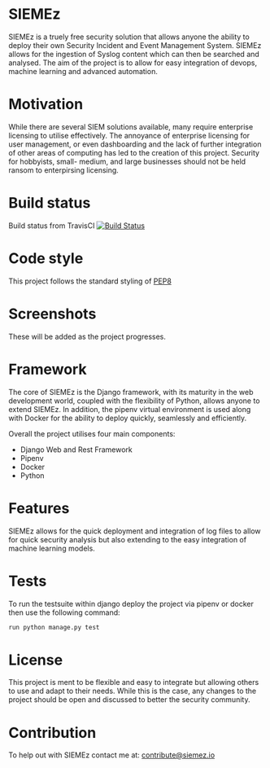 SIEMEz
=====

SIEMEz is a truely free security solution that allows anyone the ability to deploy their own Security Incident and Event Management System.
SIEMEz allows for the ingestion of Syslog content which can then be searched and analysed. The aim of the project is to allow for easy integration of devops, machine learning and advanced automation. 

# Motivation
While there are several SIEM solutions available, many require enterprise licensing to utilise effectively.
The annoyance of enterprise licensing for user management, or even dashboarding and the lack of further integration of other areas of computing has led
to the creation of this project. Security for hobbyists, small- medium, and large businesses should not be held ransom to enterpirsing licensing.

# Build status
Build status from TravisCI
[![Build Status](https://img.shields.io/travis/TheAlgorithms/Python.svg?label=Travis%20CI&logo=travis&style=flat-square)](https://travis-ci.com/github/jwhitt3r/SIEMEz)

# Code style
This project follows the standard styling of [PEP8](https://www.python.org/dev/peps/pep-0008/) 

# Screenshots
These will be added as the project progresses.

# Framework
The core of SIEMEz is the Django framework, with its maturity in the web development world, coupled with the flexibility of Python, allows anyone to extend SIEMEz.
In addition, the pipenv virtual environment is used along with Docker for the ability to deploy quickly, seamlessly and efficiently.

Overall the project utilises four main components:
* Django Web and Rest Framework
* Pipenv
* Docker
* Python

# Features
SIEMEz allows for the quick deployment and integration of log files to allow for quick security analysis but also extending to the easy integration of machine learning models.

# Tests

To run the testsuite within django deploy the project via pipenv or docker then use the following command:
``` python
run python manage.py test
```

# License 
This project is ment to be flexible and easy to integrate but allowing others to use and adapt to their needs. While this is the case, any changes to the project should be open and discussed to better the security community.

# Contribution
To help out with SIEMEz contact me at: contribute@siemez.io


